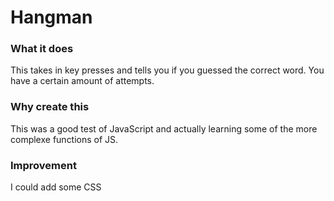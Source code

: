 # Hangman

### What it does
This takes in key presses and tells you if you guessed the correct word. You have a certain amount of attempts.

### Why create this
This was a good test of JavaScript and actually learning some of the more complexe functions of JS. 

### Improvement 
I could add some CSS
